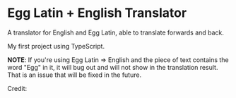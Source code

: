# Egg Latin + English Translator

A translator for English and Egg Latin, able to translate forwards and back.

My first project using TypeScript.

**NOTE**: If you're using Egg Latin => English and the piece of text contains the word "Egg" in it, it will bug out and will not show in the translation result. That is an issue that will be fixed in the future.

Credit: 
